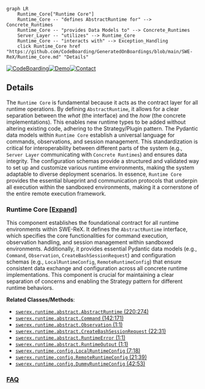 ```mermaid
graph LR
    Runtime_Core["Runtime Core"]
    Runtime_Core -- "defines AbstractRuntime for" --> Concrete_Runtimes
    Runtime_Core -- "provides Data Models to" --> Concrete_Runtimes
    Server_Layer -- "utilizes" --> Runtime_Core
    Runtime_Core -- "interacts with" --> Exception_Handling
    click Runtime_Core href "https://github.com/CodeBoarding/GeneratedOnBoardings/blob/main/SWE-ReX/Runtime_Core.md" "Details"
```

[![CodeBoarding](https://img.shields.io/badge/Generated%20by-CodeBoarding-9cf?style=flat-square)](https://github.com/CodeBoarding/GeneratedOnBoardings)[![Demo](https://img.shields.io/badge/Try%20our-Demo-blue?style=flat-square)](https://www.codeboarding.org/demo)[![Contact](https://img.shields.io/badge/Contact%20us%20-%20contact@codeboarding.org-lightgrey?style=flat-square)](mailto:contact@codeboarding.org)

## Details

The `Runtime Core` is fundamental because it acts as the contract layer for all runtime operations. By defining `AbstractRuntime`, it allows for a clear separation between the *what* (the interface) and the *how* (the concrete implementations). This enables new runtime types to be added without altering existing code, adhering to the Strategy/Plugin pattern. The Pydantic data models within `Runtime Core` establish a universal language for commands, observations, and session management. This standardization is critical for interoperability between different parts of the system (e.g., `Server Layer` communicating with `Concrete Runtimes`) and ensures data integrity. The configuration schemas provide a structured and validated way to set up and customize various runtime environments, making the system adaptable to diverse deployment scenarios. In essence, `Runtime Core` provides the essential blueprint and communication protocols that underpin all execution within the sandboxed environments, making it a cornerstone of the entire remote execution framework.

### Runtime Core [[Expand]](./Runtime_Core.md)
This component establishes the foundational contract for all runtime environments within SWE-ReX. It defines the `AbstractRuntime` interface, which specifies the core functionalities for command execution, observation handling, and session management within sandboxed environments. Additionally, it provides essential Pydantic data models (e.g., `Command`, `Observation`, `CreateBashSessionRequest`) and configuration schemas (e.g., `LocalRuntimeConfig`, `RemoteRuntimeConfig`) that ensure consistent data exchange and configuration across all concrete runtime implementations. This component is crucial for maintaining a clear separation of concerns and enabling the Strategy pattern for different runtime behaviors.


**Related Classes/Methods**:

- <a href="https://github.com/synth-laboratories/SWE-ReX/src/swerex/runtime/abstract.py#L220-L274" target="_blank" rel="noopener noreferrer">`swerex.runtime.abstract.AbstractRuntime` (220:274)</a>
- <a href="https://github.com/synth-laboratories/SWE-ReX/src/swerex/runtime/abstract.py#L142-L171" target="_blank" rel="noopener noreferrer">`swerex.runtime.abstract.Command` (142:171)</a>
- <a href="https://github.com/synth-laboratories/SWE-ReX/src/swerex/runtime/abstract.py#L1-L1" target="_blank" rel="noopener noreferrer">`swerex.runtime.abstract.Observation` (1:1)</a>
- <a href="https://github.com/synth-laboratories/SWE-ReX/src/swerex/runtime/abstract.py#L22-L31" target="_blank" rel="noopener noreferrer">`swerex.runtime.abstract.CreateBashSessionRequest` (22:31)</a>
- <a href="https://github.com/synth-laboratories/SWE-ReX/src/swerex/runtime/abstract.py#L1-L1" target="_blank" rel="noopener noreferrer">`swerex.runtime.abstract.RuntimeError` (1:1)</a>
- <a href="https://github.com/synth-laboratories/SWE-ReX/src/swerex/runtime/abstract.py#L1-L1" target="_blank" rel="noopener noreferrer">`swerex.runtime.abstract.RuntimeOutput` (1:1)</a>
- <a href="https://github.com/synth-laboratories/SWE-ReX/src/swerex/runtime/config.py#L7-L18" target="_blank" rel="noopener noreferrer">`swerex.runtime.config.LocalRuntimeConfig` (7:18)</a>
- <a href="https://github.com/synth-laboratories/SWE-ReX/src/swerex/runtime/config.py#L21-L39" target="_blank" rel="noopener noreferrer">`swerex.runtime.config.RemoteRuntimeConfig` (21:39)</a>
- <a href="https://github.com/synth-laboratories/SWE-ReX/src/swerex/runtime/config.py#L42-L53" target="_blank" rel="noopener noreferrer">`swerex.runtime.config.DummyRuntimeConfig` (42:53)</a>




### [FAQ](https://github.com/CodeBoarding/GeneratedOnBoardings/tree/main?tab=readme-ov-file#faq)